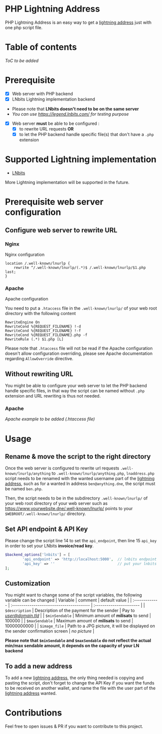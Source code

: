 # PHP Lightning Address
PHP Lightning Address is an easy way to get a [lightning address](https://lightningaddress.com/) just with one php script file.

# Table of contents
*ToC to be added*

# Prerequisite
- [x] Web server with PHP backend
- [x] LNbits Lightning implementation backend
- Please note that **LNbits doesn't need to be on the same server**
- *You can use https://legend.lnbits.com/ for testing purpose*
- [x] Web server **must** be able to be configured :
  - [x] to rewrite URL requests **OR**
  - [x] to let the PHP backend handle specific file(s) that don't have a `.php` extension

# Supported Lightning implementation
- [LNbits](https://github.com/lnbits/lnbits) 

More Lightning implementation will be supported in the future.

# Prerequisite web server configuration
## Configure web server to rewrite URL
### Nginx
Nginx configuration
```
location /.well-known/lnurlp {
    rewrite ^/.well-known/lnurlp/(.*)$ /.well-known/lnurlp/$1.php last;
}
```

### Apache
Apache configuration

You need to put a `.htaccess` file in the `.well-known/lnurlp/` of your web root directory with the following content
```
RewriteEngine On
RewriteCond %{REQUEST_FILENAME} !-d
RewriteCond %{REQUEST_FILENAME} !-f
RewriteCond %{REQUEST_FILENAME}.php -f
RewriteRule (.*) $1.php [L]
```
Please note that `.htaccess` file will not be read if the Apache configuration doesn't allow configuration overriding, please see Apache documentation regarding `AllowOverride` directive.

## Without rewriting URL
You might be able to configure your web server to let the PHP backend handle specific files, in that way the script can be named without `.php` extension and URL rewriting is thus not needed.

### Apache
*Apache example to be added (.htaccess file)*

# Usage
## Rename & move the script to the right directory
Once the web server is configured to rewrite url requests `.well-known/lnurlp/anything` to `.well-known/lnurlp/anything.php`,  `lnaddress.php` script needs to be renamed with the wanted username part of the [lightning address](https://lightningaddress.com/), such as for a wanted ln address `ben@anything.dne`, the script must be named `ben.php`.

Then, the script needs to be in the subdirectory `.well-known/lnurlp/` of your web root directory of your web server such as https://www.yourwebsite.dne/.well-known/lnurlp/ points to your `$WEBROOT/.well-known/lnurlp/` directory.

## Set API endpoint & API Key
Please change the script line 14 to set the `api_endpoint`, then line 15 `api_key` in order to set your LNbits **invoice/read key**.
```php
$backend_options['lnbits'] = [
        'api_endpoint' => 'http://localhost:5000',  // lnbits endpoint : protocol://host:port
        'api_key' => ''                             // put your lnbits read key here
];
```


## Customization
You might want to change some of the script variables, the following variable can be changed 
|     Variable    |                   comment                  |       default value      |
| :------------- | :----------------------------------------  | :----------------------- |
| `$description` | Description of the payment for the sender   | Pay to *user@domain.tld* |
| `$minSendable` | Minimum amount of **milisats** to send      | 100000 |
| `$maxSendable` | Maximum amount of **milisats** to send      | 10000000000 |
| `$image_file`  | Path to a JPG picture, it will be displayed on the sender confirmation screen | *no picture* |

**Please note that `$minSendable` and `$maxSendable` do not reflect the actual min/max sendable amount, it depends on the capacity of your LN backend**

## To add a new address
To add a new [lightning address](https://lightningaddress.com/), the only thing needed is copying and pasting the script, don't forget to change the API Key if you want the funds to be received on another wallet, and name the file with the user part of the [lightning address](https://lightningaddress.com/) wanted.

# Contributions
Feel free to open issues & PR if you want to contribute to this project.
